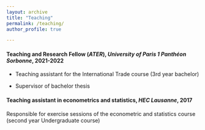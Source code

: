 ```yaml
---
layout: archive
title: "Teaching"
permalink: /teaching/
author_profile: true

---
```


#### Teaching and Research Fellow (*ATER*), *University of Paris 1 Panthéon Sorbonne*, 2021-2022

- Teaching assistant for the International Trade course (3rd year bachelor)

- Supervisor of bachelor thesis

#### Teaching assistant in econometrics and statistics, *HEC Lausanne*, 2017

Responsible for exercise sessions of the econometric and statistics course (second year Undergraduate course)
